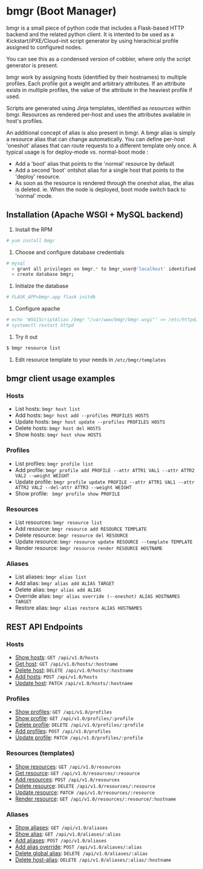 # bmgr (Boot Manager)

bmgr is a small piece of python code that includes a Flask-based HTTP backend and the related python client.
It is intented to be used as a Kickstart/iPXE/Cloud-init script generator by using hierachical profile assigned
to configured nodes.

You can see this as a condensed version of cobbler, where only the script generator is present.

bmgr work by assigning hosts (identified by their hostnames) to multiple profiles.
Each profile got a weight and arbitrary attributes.
If an attribute exists in multiple profiles, the value of the attribute in the heaviest profile if used.

Scripts are generated using Jinja templates, identified as *resources* within bmgr.
Resources as rendered per-host and uses the attributes available in host's profiles.

An additional concept of alias is also present in bmgr. A bmgr alias is simply a resource alias that can change automatically.
You can define per-host 'oneshot' aliases that can route requests to a different template only once.
A typical usage is for deploy-mode vs. normal-boot mode :
- Add a 'boot' alias that points to the 'normal' resource by default
- Add a second 'boot' ontshot alias for a single host that points to the 'deploy' resource.
- As soon as the resource is rendered through the oneshot alias, the alias is deleted. ie. When the node is deployed, boot mode switch back to 'normal' mode.


## Installation (Apache WSGI + MySQL backend)

1. Install the RPM

```bash
# yum install bmgr
```

1. Choose and configure database credentials

```bash
# mysql
  > grant all privileges on bmgr.* to bmgr_user@'localhost' identified by 'bmgr_pass';
  > create database bmgr;
```

1. Initialze the database

```bash
# FLASK_APP=bmgr.app flask initdb
```

1. Configure apache

```bash
# echo 'WSGIScriptAlias /bmgr "/var/www/bmgr/bmgr.wsgi"' >> /etc/httpd/conf/httpd.conf
# systemctl restart httpd
```

1. Try it out

```bash
$ bmgr resource list
```

1. Edit resource template to your needs in `/etc/bmgr/templates`

## bmgr client usage examples
### Hosts
- List hosts: `bmgr host list`
- Add hosts: `bmgr host add --profiles PROFILES HOSTS`
- Update hosts: `bmgr host update --profiles PROFILES HOSTS`
- Delete hosts: `bmgr host del HOSTS`
- Show hosts: `bmgr host show HOSTS`

### Profiles
- List profiles: `bmgr profile list`
- Add profile: `bmgr profile add PROFILE --attr ATTR1 VAL1 --attr ATTR2 VAL2 --weight WEIGHT`
- Update profile: `bmgr profile update PROFILE --attr ATTR1 VAL1 --attr ATTR2 VAL2 --del-attr ATTR3 --weight WEIGHT`
- Show profile: ` bmgr profile show PROFILE`

### Resources
- List resources: `bmgr resource list`
- Add resource: `bmgr resource add RESOURCE TEMPLATE`
- Delete resource: `bmgr resource del RESOURCE`
- Update resource: `bmgr resource update RESOURCE --template TEMPLATE`
- Render resource: `bmgr resource render RESOURCE HOSTNAME`

### Aliases
- List aliases: `bmgr alias list`
- Add alias: `bmgr alias add ALIAS TARGET`
- Delete alias: `bmgr alias add ALIAS`
- Override alias: `bmgr alias override (--oneshot) ALIAS HOSTNAMES TARGET`
- Restore alias: `bmgr alias restore ALIAS HOSTNAMES`

## REST API Endpoints

### Hosts
- [Show hosts](docs/hosts.md#list-hosts): `GET /api/v1.0/hosts`
- [Get host](docs/hosts.md#get-host): `GET /api/v1.0/hosts/:hostname`
- [Delete host](docs/hosts.md#delete-host): `DELETE /api/v1.0/hosts/:hostname`
- [Add hosts](docs/hosts.md#add-host): `POST /api/v1.0/hosts`
- [Update host](docs/hosts.md#update-host): `PATCH /api/v1.0/hosts/:hostname`

### Profiles
- [Show profiles](docs/profiles.md#list-profiles): `GET /api/v1.0/profiles`
- [Show profile](docs/profiles.md#get-profile): `GET /api/v1.0/profiles/:profile`
- [Delete profile](docs/profiles.md#delete-profile): `DELETE /api/v1.0/profiles/:profile`
- [Add profiles](docs/profiles.md#add-profiles): `POST /api/v1.0/profiles`
- [Update profile](docs/profiles.md#update-profiles): `PATCH /api/v1.0/profiles/:profile`

### Resources (templates)
- [Show resources](docs/resources.md#list-resources): `GET /api/v1.0/resources`
- [Get resource](docs/resources.md#get-resource): `GET /api/v1.0/resources/:resource`
- [Add resources](docs/resources.md#add-resources): `POST /api/v1.0/resources`
- [Delete resource](docs/resources.md#delete-resource): `DELETE /api/v1.0/resources/:resource`
- [Update resource](docs/resources.md#update-resources): `PATCH /api/v1.0/resources/:resource`
- [Render resource](docs/resources.md#render-resource): `GET /api/v1.0/resources/:resource/:hostname`

### Aliases
- [Show aliases](docs/aliases.md#list-aliases): `GET /api/v1.0/aliases`
- [Show alias](docs/aliases.md#get-alias): `GET /api/v1.0/aliases/:alias`
- [Add aliases](docs/aliases.md#add-alias): `POST /api/v1.0/aliases`
- [Add alias override](docs/aliases.md#add-alias-override): `POST /api/v1.0/aliases/:alias`
- [Delete global alias](docs/aliases.md#delete-alias): `DELETE /api/v1.0/aliases/:alias`
- [Delete host-alias](docs/aliases.md#delete-alias-override): `DELETE /api/v1.0/aliases/:alias/:hostname`
